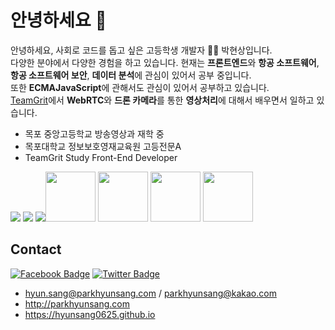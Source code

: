 # 안녕하세요 👋

안녕하세요, 사회로 코드를 돕고 싶은 고등학생 개발자 👨‍💻 박현상입니다.  
다양한 분야에서 다양한 경험을 하고 있습니다. 현재는 **프론트엔드**와 **항공 소프트웨어**, **항공 소프트웨어 보안**, **데이터 분석**에 관심이 있어서 공부 중입니다.   
또한 **ECMAJavaScript**에 관해서도 관심이 있어서 공부하고 있습니다.  
[TeamGrit](https://teamgrit.kr)에서 **WebRTC**와 **드론 카메라**를 통한 **영상처리**에 대해서 배우면서 일하고 있습니다.

- 목포 중앙고등학교 방송영상과 재학 중
- 목포대학교 정보보호영재교육원 고등전문A
- TeamGrit Study Front-End Developer

<div style="display: table-cell; text-align: center;">
  <img src="http://mokpojoongang.hs.jne.kr/user/mokpojoongang_hs/school_img/upload__3adc8840_13c28bf7ddf__8000_00002651.jpg" style="text-align: center;" />
  <img src="http://secu.mokpo.ac.kr/groups/common/images/h_logo_eng_08_2.gif" style="text-align: center;" />
  <img src="https://teamgrit.kr/resource/home/img/Logo.png" style="text-align: center;" />
</div>

<div style="display: table-cell; text-align: center;">
  <img src="https://upload.wikimedia.org/wikipedia/commons/thumb/9/99/Unofficial_JavaScript_logo_2.svg/1200px-Unofficial_JavaScript_logo_2.svg.png" width="80" height="80"/>
  <img src="https://phoenix-web.pro/wp-content/uploads/2018/08/reac.jpg" width="80" height="80"/>
  <img src="https://t1.daumcdn.net/cfile/tistory/996042405E82ACDD04" width="80" height="80"/>
  <img src="https://blog.kakaocdn.net/dn/cc6U0Q/btqvVD70W3a/gkFzb9XYCYobt6ZC5rNQKK/img.png" width="80" height="80"/>
</div>

## Contact
[![Facebook Badge](https://img.shields.io/badge/-Facebook-1877f2?style=flat-square&logo=facebook&logoColor=white&link=https://www.facebook.com/utilforever/)](https://www.facebook.com/hyunsang0625/)
[![Twitter Badge](https://img.shields.io/badge/-Twitter-1877f2?style=flat-square&logo=twitter&logoColor=white&link=https://twitter.com/utilforever/)](https://twitter.com/hyunsang_0625)

- hyun.sang@parkhyunsang.com / parkhyunsang@kakao.com
- http://parkhyunsang.com
- https://hyunsang0625.github.io
